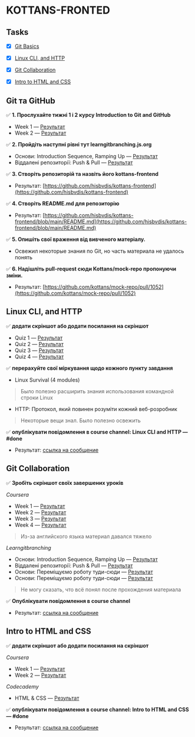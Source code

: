 # KOTTANS-FRONTED

## Tasks
- [x] [Git Basics](#git-та-github)
- [x] [Linux CLI, and HTTP](#linux-cli-and-http)
- [x] [Git Collaboration](#git-collaboration)
- [x] [Intro to HTML and CSS](#intro-to-html-and-css)


## Git та GitHub
✅ **1. Прослухайте тижні 1 і 2 курсу Introduction to Git and GitHub**
- Week 1 — <a href="task_git_github/coursera-week1.png" target="blank" >Результат</a>
- Week 2 — <a href="task_git_github/coursera-week2.png" target="blank" >Результат</a>

✅ **2. Пройдіть наступні рівні тут learngitbranching.js.org**
- Основи: Introduction Sequence, Ramping Up — <a href="task_git_github/learngitbranching-introduction-ramping.png" target="blank" >Результат</a>
- Віддалені репозиторії: Push & Pull — <a href="task_git_github/learngitbranching-push-n-pull.png" target="blank" >Результат</a>

✅ **3. Створіть репозиторій та назвіть його kottans-frontend**
- Результат: [https://github.com/hisbvdis/kottans-frontend](https://github.com/hisbvdis/kottans-frontend)

✅ **4. Створіть README.md для репозиторію**
- Результат: [https://github.com/hisbvdis/kottans-frontend/blob/main/README.md](https://github.com/hisbvdis/kottans-frontend/blob/main/README.md)

✅ **5. Опишіть свої враження від вивченого матеріалу.**
- Освежил некоторые знания по Git, но часть материала не удалось понять

✅ **6. Надішліть pull-request сюди Kottans/mock-repo пропонуючи зміни.**
- Результат: [https://github.com/kottans/mock-repo/pull/1052](https://github.com/kottans/mock-repo/pull/1052)


## Linux CLI, and HTTP
✅ **додати скріншот або додати посилання на скріншот**
- Quiz 1 — <a href="./task_linux_cli/1.png" target="blank" >Результат</a>
- Quiz 2 — <a href="./task_linux_cli/2.png" target="blank" >Результат</a>
- Quiz 3 — <a href="./task_linux_cli/3.png" target="blank" >Результат</a>
- Quiz 4 — <a href="./task_linux_cli/4.png" target="blank" >Результат</a>

✅ **перерахуйте свої міркування щодо кожного пункту завдання**
- Linux Survival (4 modules)
> Было полезно расширить знания использования командной строки Linux
- HTTP: Протокол, який повинен розуміти кожний веб-розробник
> Некоторые вещи знал. Было полезно освежить

✅ **опублікувати повідомлення в course channel: Linux CLI and HTTP — #done**
- Результат: [ссылка на сообщение](https://t.me/c/1382428271/44138)


## Git Collaboration

✅ **Зробіть скріншот своїх завершених уроків**

*Coursera*
- Week 1 — <a href="task_git_collaboration/coursera-week1.png" target="blank" >Результат</a>
- Week 2 — <a href="task_git_collaboration/coursera-week2.png" target="blank" >Результат</a>
- Week 3 — <a href="task_git_collaboration/coursera-week3.png" target="blank" >Результат</a>
- Week 4 — <a href="task_git_collaboration/coursera-week4.png" target="blank" >Результат</a>

> Из-за английского языка материал давался тяжело

*Learngitbranching*
- Основи: Introduction Sequence, Ramping Up — <a href="task_git_collaboration/learngitbranching-introduction-ramping.png" target="blank" >Результат</a>
- Віддалені репозиторії: Push & Pull — <a href="task_git_collaboration/learngitbranching-push-n-pull.png" target="blank" >Результат</a>
- Основи: Переміщуємо роботу туди-сюди — <a href="task_git_collaboration/learngitbranching-moving-work-around.png" target="blank">Результат</a>
- Основи: Переміщуємо роботу туди-сюди — <a href="task_git_collaboration/learngitbranching-to-origin-and-beyond.png" target="blank">Результат</a>

> Не могу сказать, что всё понял после прохождения материала

✅ **Опублікувати повідомлення в course channel**
- Результат: [ссылка на сообщение](https://t.me/c/1382428271/46010)


## Intro to HTML and CSS
✅ **додати скріншот або додати посилання на скріншот**

*Coursera*
- Week 1 — <a href="./task_html_css_intro/coursera-week1.png" target="blank" >Результат</a>
- Week 2 — <a href="./task_html_css_intro/coursera-week2.png" target="blank" >Результат</a>

*Codecademy*
- HTML & CSS — <a href="./task_html_css_intro/Codecademy.png" target="blank" >Результат</a>

✅ **опублікувати повідомлення в course channel: Intro to HTML and CSS — #done**
- Результат: [ссылка на сообщение](https://t.me/c/1382428271/46274)